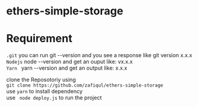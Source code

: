 # ethers-simple-storage

# Requirement 
```.git```
you can run git --version and you see a response like git version x.x.x<br>
```Nodejs```
node --version and get an ouput like: vx.x.x<br>
```Yarn ```
yarn --version and get an output like: x.x.x<br>



clone the Reposotoriy using <br>
``` git clone https://github.com/zafiqul/ethers-simple-storage ``` <br>
use ``` yarn ``` to install dependency <br>
use ``` node deploy.js``` to run the project  

